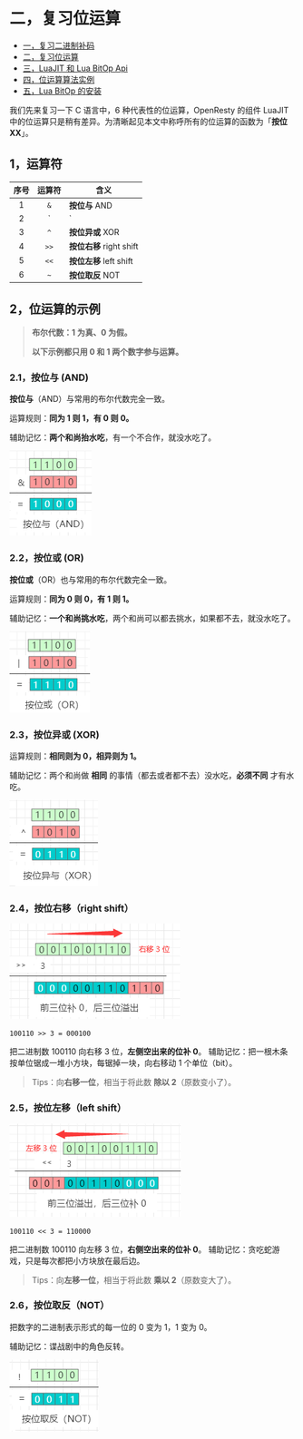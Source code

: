 # 二，复习位运算

- [一，复习二进制补码](./bit_two's_complement.md)
- [二，复习位运算](./bit_operations_review.md)
- [三，LuaJIT 和 Lua BitOp Api](./bit_LuaJIT_BitOp_Api.md)
- [四，位运算算法实例](./bit_bitwise_operation_example.md)
- [五，Lua BitOp 的安装](./bit_bitop_installation.md)

我们先来复习一下 C 语言中，6 种代表性的位运算，OpenResty 的组件 LuaJIT 中的位运算只是稍有差异。为清晰起见本文中称呼所有的位运算的函数为「**按位 XX**」。

## 1，运算符
| 序号 | 运算符 | 含义 |
|:----:|:----:|----|
| 1 | `&` | **按位与** AND |
| 2 | `|` | **按位或** OR |
| 3 | `^` | **按位异或** XOR |
| 4 | `>>` | **按位右移** right shift |
| 5 | `<<` | **按位左移** left shift |
| 6 | `~` |  **按位取反** NOT |

## 2，位运算的示例

> **布尔代数：1 为真、0 为假。**
>
> **以下示例都只用 0 和 1 两个数字参与运算。**

### 2.1，**按位与** (AND)
**按位与**（AND）与常用的布尔代数完全一致。

运算规则：**同为 1 则 1，有 0 则 0。**

辅助记忆：**两个和尚抬水吃**，有一个不合作，就没水吃了。

![](../images/bit_band.png)

### 2.2，**按位或** (OR)
**按位或**（OR）也与常用的布尔代数完全一致。

运算规则：**同为 0 则 0，有 1 则 1。**

辅助记忆：**一个和尚挑水吃**，两个和尚可以都去挑水，如果都不去，就没水吃了。

![](../images/bit_bor.png)

### 2.3，**按位异或** (XOR)

运算规则：**相同则为 0，相异则为 1。**

辅助记忆：两个和尚做 **相同** 的事情（都去或者都不去）没水吃，**必须不同** 才有水吃。

![](../images/bit_bxor.png)

### 2.4，**按位右移**（right shift）

![](../images/bit_rshift.png)

```
100110 >> 3 = 000100
```


把二进制数 100110 向右移 3 位，**左侧空出来的位补 0**。
辅助记忆：把一根木条按单位锯成一堆小方块，每锯掉一块，向右移动 1 个单位（bit）。

> Tips：向**右移一位**，相当于将此数 **除以 2**（原数变小了）。

### 2.5，**按位左移**（left shift）

![](../images/bit_lshift.png)
```
100110 << 3 = 110000
```
把二进制数 100110 向左移 3 位，**右侧空出来的位补 0**。
辅助记忆：贪吃蛇游戏，只是每次都把小方块放在最后边。

> Tips：向**左移一位**，相当于将此数 **乘以 2**（原数变大了）。

### 2.6，**按位取反**（NOT）
把数字的二进制表示形式的每一位的 0 变为 1，1 变为 0。

辅助记忆：谍战剧中的角色反转。

![](../images/bit_bnot.png)

